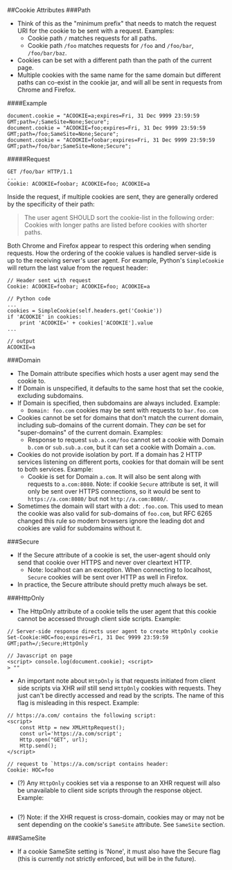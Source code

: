 ##Cookie Attributes
###Path
- Think of this as the "minimum prefix" that needs to match the request URI for the cookie to be sent with a request. Examples:
    - Cookie path `/` matches requests for all paths.
    - Cookie path `/foo` matches requests for `/foo` and `/foo/bar`, `/foo/bar/baz`.
- Cookies can be set with a different path than the path of the current page.
- Multiple cookies with the same name for the same domain but different paths can co-exist in the cookie jar, and will all be sent in requests from Chrome and Firefox.

####Example
```
document.cookie = "ACOOKIE=a;expires=Fri, 31 Dec 9999 23:59:59 GMT;path=/;SameSite=None;Secure";
document.cookie = "ACOOKIE=foo;expires=Fri, 31 Dec 9999 23:59:59 GMT;path=/foo;SameSite=None;Secure";
document.cookie = "ACOOKIE=foobar;expires=Fri, 31 Dec 9999 23:59:59 GMT;path=/foo/bar;SameSite=None;Secure";
```

#####Request
```
GET /foo/bar HTTP/1.1
...
Cookie: ACOOKIE=foobar; ACOOKIE=foo; ACOOKIE=a
```

Inside the request, if multiple cookies are sent, they are generally ordered by the specificity of their path:
> The user agent SHOULD sort the cookie-list in the following order: <br>
Cookies with longer paths are listed before cookies with shorter paths.

Both Chrome and Firefox appear to respect this ordering when sending requests.
How the ordering of the cookie values is handled server-side is up to the receiving server's user agent. For example, Python's `SimpleCookie` will return the last value from the request header:

```
// Header sent with request
Cookie: ACOOKIE=foobar; ACOOKIE=foo; ACOOKIE=a

// Python code
...
cookies = SimpleCookie(self.headers.get('Cookie'))
if 'ACOOKIE' in cookies:
    print 'ACOOKIE=' + cookies['ACOOKIE'].value
...

// output
ACOOKIE=a

```


###Domain
- The Domain attribute specifies which hosts a user agent may send the cookie to.
- If Domain is unspecified, it defaults to the same host that set the cookie, excluding subdomains.
- If Domain is specified, then subdomains are always included. Example:
    - `Domain: foo.com` cookies may be sent with requests to `bar.foo.com`
- Cookies cannot be set for domains that don't match the current domain, including sub-domains of the current domain. They _can_ be set for "super-domains" of the current domain. Examples:
    - Response to request `sub.a.com/foo` cannot set a cookie with Domain `b.com` or `sub.sub.a.com`, but it can set a cookie with Domain `a.com`.
- Cookies do not provide isolation by port. If a domain has 2 HTTP services listening on different ports, cookies for that domain will be sent to both services. Example:
    - Cookie is set for Domain `a.com`. It will also be sent along with requests to `a.com:8080`. Note: if cookie `Secure` attribute is set, it will only be sent over HTTPS connections, so it would be sent to `https://a.com:8080/` but not `http://a.com:8080/`.
- Sometimes the domain will start with a dot: `.foo.com`. This used to mean the cookie was also valid for sub-domains of `foo.com`, but RFC 6265 changed this rule so modern browsers ignore the leading dot and cookies are valid for subdomains without it.

###Secure
- If the Secure attribute of a cookie is set, the user-agent should only send that cookie over HTTPS and never over cleartext HTTP.
  - Note: localhost can an exception. When connecting to localhost, `Secure` cookies will be sent over HTTP as well in Firefox.
- In practice, the Secure attribute should pretty much always be set.

###HttpOnly
- The HttpOnly attribute of a cookie tells the user agent that this cookie cannot be accessed through client side scripts.
Example:
```
// Server-side response directs user agent to create HttpOnly cookie
Set-Cookie:HOC=foo;expires=Fri, 31 Dec 9999 23:59:59 GMT;path=/;Secure;HttpOnly

// Javascript on page
<script> console.log(document.cookie); <script>
> ""
```
- An important note about `HttpOnly` is that requests initiated from client side scripts via XHR _will_ still send `HttpOnly` cookies with requests. They just can't be directly accessed and read by the scripts. The name of this flag is misleading in this respect.
Example:
```
// https://a.com/ contains the following script:
<script>
    const Http = new XMLHttpRequest();
    const url='https://a.com/script';
    Http.open("GET", url);
    Http.send();
</script>

// request to `https://a.com/script contains header:
Cookie: HOC=foo
```
- (?) Any `HttpOnly` cookies set via a response to an XHR request will also be unavailable to client side scripts through the response object. Example:
```

```
- (?) Note: if the XHR request is cross-domain, cookies may or may not be sent depending on the cookie's `SameSite` attribute. See `SameSite` section.

###SameSite
- If a cookie SameSite setting is 'None', it must also have the Secure flag (this is currently not strictly enforced, but will be in the future).


